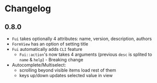 # Changelog

## 0.8.0

* `Fui` takes optionally 4 attributes: name, version, description, authors
* `FormView` has an option of setting title
* `Fui` automatically adds `CLI` feature
    * `Fui::action`'s now takes 4 arguments (previous `desc` is splited to `name` & `help`) - Breaking change
* Autocomplete/Multiselect:
    * scrolling beyond visible items load rest of them
    * keys up/down updates selected value in view
